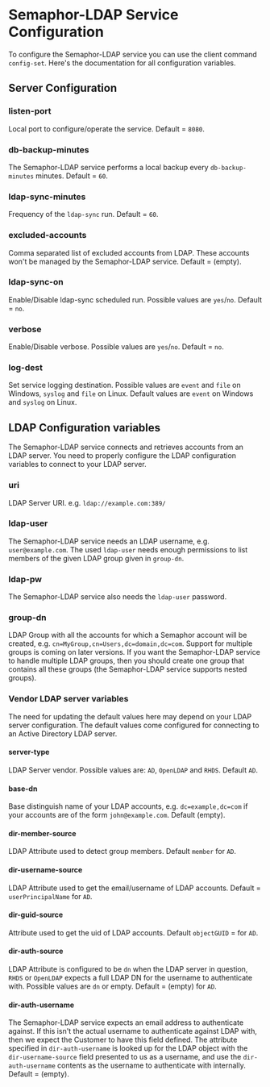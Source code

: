 # Semaphor-LDAP Service Configuration

To configure the Semaphor-LDAP service you can use the client command `config-set`. Here's the documentation for all configuration variables.

## Server Configuration

### listen-port
Local port to configure/operate the service. Default = `8080`.

### db-backup-minutes
The Semaphor-LDAP service performs a local backup every `db-backup-minutes` minutes. Default = `60`.

### ldap-sync-minutes
Frequency of the `ldap-sync` run. Default = `60`.

### excluded-accounts
Comma separated list of excluded accounts from LDAP. These accounts won't be managed by the Semaphor-LDAP service. Default = (empty).

### ldap-sync-on
Enable/Disable ldap-sync scheduled run. Possible values are `yes`/`no`. Default = `no`.

### verbose
Enable/Disable verbose. Possible values are `yes`/`no`. Default = `no`.

### log-dest
Set service logging destination. Possible values are `event` and `file` on Windows, `syslog` and `file` on Linux. Default values are `event` on Windows and `syslog` on Linux.

## LDAP Configuration variables

The Semaphor-LDAP service connects and retrieves accounts from an LDAP server. You need to properly configure the LDAP configuration variables to connect to your LDAP server.

### uri
LDAP Server URI. e.g. `ldap://example.com:389/`

### ldap-user
The Semaphor-LDAP service needs an LDAP username, e.g. `user@example.com`. The used `ldap-user` needs enough permissions to list members of the given LDAP group given in `group-dn`.

### ldap-pw
The Semaphor-LDAP service also needs the `ldap-user` password.

### group-dn
LDAP Group with all the accounts for which a Semaphor account will be created, e.g. `cn=MyGroup,cn=Users,dc=domain,dc=com`. Support for multiple groups is coming on later versions. If you want the Semaphor-LDAP service to handle multiple LDAP groups, then you should create one group that contains all these groups (the Semaphor-LDAP service supports nested groups).

### Vendor LDAP server variables

The need for updating the default values here may depend on your LDAP server configuration.
The default values come configured for connecting to an Active Directory LDAP server.

#### server-type
LDAP Server vendor. Possible values are: `AD`, `OpenLDAP` and `RHDS`. Default `AD`.

#### base-dn
Base distinguish name of your LDAP accounts, e.g. `dc=example,dc=com` if your accounts are of the form `john@example.com`. Default (empty).

#### dir-member-source
LDAP Attribute used to detect group members. Default `member` for `AD`.

#### dir-username-source
LDAP Attribute used to get the email/username of LDAP accounts. Default = `userPrincipalName` for `AD`.

#### dir-guid-source
Attribute used to get the uid of LDAP accounts. Default `objectGUID` = for `AD`.

#### dir-auth-source
LDAP Attribute is configured to be `dn` when the LDAP server in question, `RHDS` or `OpenLDAP` expects a full LDAP DN for the username to authenticate with. Possible values are `dn` or empty. Default = (empty) for `AD`.

#### dir-auth-username
The Semaphor-LDAP service expects an email address to authenticate against. If this isn't the actual username to authenticate against LDAP with, then we expect the Customer to have this field defined. The attribute specified in `dir-auth-username` is looked up for the LDAP object with the `dir-username-source` field presented to us as a username, and use the `dir-auth-username` contents as the username to authenticate with internally. Default = (empty).
